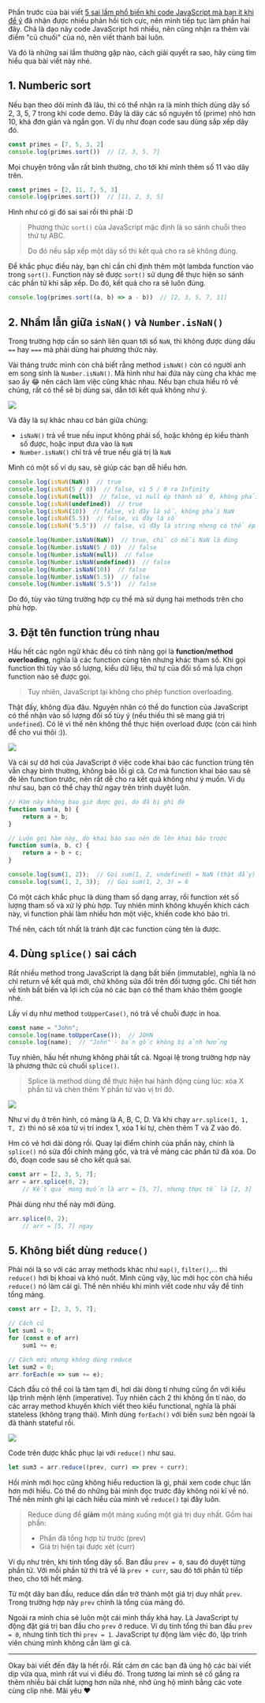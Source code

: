 Phần trước của bài viết [5 sai lầm phổ biến khi code JavaScript mà bạn ít khi để ý](https://viblo.asia/p/5-sai-lam-pho-bien-khi-code-javascript-ma-ban-it-khi-de-y-ByEZkoWWZQ0) đã nhận được nhiều phản hồi tích cực, nên mình tiếp tục làm phần hai đây. Chả là dạo này code JavaScript hơi nhiều, nên cũng nhận ra thêm vài điểm "củ chuối" của nó, nên viết thành bài luôn.

Và đó là những sai lầm thường gặp nào, cách giải quyết ra sao, hãy cùng tìm hiểu qua bài viết này nhé.

## 1. Numberic sort

Nếu bạn theo dõi mình đã lâu, thì có thể nhận ra là mình thích dùng dãy số 2, 3, 5, 7 trong khi code demo. Đây là dãy các số nguyên tố (prime) nhỏ hơn 10, khá đơn giản và ngắn gọn. Ví dụ như đoạn code sau dùng sắp xếp dãy đó.

```js
const primes = [7, 5, 3, 2]
console.log(primes.sort())  // [2, 3, 5, 7]
```

Mọi chuyện trông vẫn rất bình thường, cho tới khi mình thêm số 11 vào dãy trên.

```js
const primes = [2, 11, 7, 5, 3]
console.log(primes.sort())  // [11, 2, 3, 5]
```

Hình như có gì đó sai sai rồi thì phải :D

> Phương thức `sort()` của JavaScript mặc định là so sánh chuỗi theo thứ tự ABC.
> 
> Do đó nếu sắp xếp một dãy số thì kết quả cho ra sẽ không đúng.

Để khắc phục điều này, bạn chỉ cần chỉ định thêm một lambda function vào trong `sort()`. Function này sẽ được `sort()` sử dụng để thực hiện so sánh các phần tử khi sắp xếp. Do đó, kết quả cho ra sẽ luôn đúng.

```js
console.log(primes.sort((a, b) => a - b))  // [2, 3, 5, 7, 11]
```

## 2. Nhầm lẫn giữa `isNaN()` và `Number.isNaN()`

Trong trường hợp cần so sánh liên quan tới số `NaN`, thì không được dùng dấu `==` hay `===` mà phải dùng hai phương thức này.

Vài tháng trước mình còn chả biết rằng method `isNaN()` còn có người anh em song sinh là `Number.isNaN()`. Mà hình như hai đứa này cùng cha khác mẹ sao ấy :joy: nên cách làm việc cũng khác nhau. Nếu bạn chưa hiểu rõ về chúng, rất có thể sẽ bị dùng sai, dẫn tới kết quả không như ý.

![](https://images.viblo.asia/6dd22fd6-b6ab-470a-8117-bee3bdc0a37e.png)

Và đây là sự khác nhau cơ bản giữa chúng:

* `isNaN()` trả về true nếu input không phải số, hoặc không ép kiểu thành số được, hoặc input đưa vào là `NaN`
* `Number.isNaN()` chỉ trả về true nếu giá trị là `NaN`

Mình có một số ví dụ sau, sẽ giúp các bạn dễ hiểu hơn.

```js
console.log(isNaN(NaN))  // true
console.log(isNaN(5 / 0))  // false, vì 5 / 0 ra Infinity
console.log(isNaN(null))  // false, vì null ép thành số 0, không phải NaN
console.log(isNaN(undefined))  // true
console.log(isNaN(10))  // false, vì đây là số, không phải NaN
console.log(isNaN(5.5))  // false, vì đây là số
console.log(isNaN('5.5'))  // false, vì đây là string nhưng có thể ép kiểu thành số

console.log(Number.isNaN(NaN))  // true, chỉ có mỗi NaN là đúng
console.log(Number.isNaN(5 / 0))  // false
console.log(Number.isNaN(null))  // false
console.log(Number.isNaN(undefined))  // false
console.log(Number.isNaN(10))  // false
console.log(Number.isNaN(5.5))  // false
console.log(Number.isNaN('5.5'))  // false
```

Do đó, tùy vào từng trường hợp cụ thể mà sử dụng hai methods trên cho phù hợp.

## 3.  Đặt tên function trùng nhau

Hầu hết các ngôn ngữ khác đều có tính năng gọi là **function/method overloading**, nghĩa là các function cùng tên nhưng khác tham số. Khi gọi function thì tùy vào số lượng, kiểu dữ liệu, thứ tự của đối số mà lựa chọn function nào sẽ được gọi.

> Tuy nhiên, JavaScript lại không cho phép function overloading.

Thật đấy, không đùa đâu. Nguyên nhân có thể do function của JavaScript có thể nhận vào số lượng đối số tùy ý (nếu thiếu thì sẽ mang giá trị `undefined`). Có lẽ vì thế nên không thể thực hiện overload được (còn cái hình để cho vui thôi :)).

![](https://images.viblo.asia/7a5efd6c-1624-4478-9626-ddd8dae6fceb.gif)

Và cái sự dở hơi của JavaScript ở việc code khai báo các function trùng tên vẫn chạy bình thường, không báo lỗi gì cả. Cơ mà function khai báo sau sẽ đè lên function trước, nên rất dễ cho ra kết quả không như ý muốn. Ví dụ như sau, bạn có thể chạy thử ngay trên trình duyệt luôn.

```js
// Hàm này không bao giờ được gọi, do đã bị ghi đè
function sum(a, b) {
    return a + b;
}

// Luôn gọi hàm này, do khai báo sau nên đè lên khai báo trước
function sum(a, b, c) {
    return a + b + c;
}

console.log(sum(1, 2));  // Gọi sum(1, 2, undefined) = NaN (thật đấy)
console.log(sum(1, 2, 3));  // Gọi sum(1, 2, 3) = 6
```

Có một cách khắc phục là dùng tham số dạng array, rồi function xét số lượng tham số và xử lý phù hợp. Tuy nhiên mình không khuyến khích cách này, vì function phải làm nhiều hơn một việc, khiến code khó bảo trì.

Thế nên, cách tốt nhất là tránh đặt các function cùng tên là được.

## 4. Dùng `splice()` sai cách

Rất nhiều method trong JavaScript là dạng bất biến (immutable), nghĩa là nó chỉ return về kết quả mới, chứ không sửa đổi trên đối tượng gốc. Chi tiết hơn về tính bất biến và lợi ích của nó các bạn có thể tham khảo thêm google nhé.

Lấy ví dụ như method `toUpperCase()`, nó trả về chuỗi được in hoa.

```js
const name = "John";
console.log(name.toUpperCase());  // JOHN
console.log(name);  // "John" - bản gốc không bị ảnh hưởng
```

Tuy nhiên, hầu hết nhưng không phải tất cả. Ngoại lệ trong trường hợp này là phương thức củ chuối `splice()`.

> Splice là method dùng để thực hiện hai hành động cùng lúc: xóa X phần tử và chèn thêm Y phần tử vào vị trí đó.

![](https://images.viblo.asia/631eab26-f4ae-411d-b705-6af038058c98.jpg)

Như ví dụ ở trên hình, có mảng là A, B, C, D. Và khi chạy `arr.splice(1, 1, T, Z)` thì nó sẽ xóa từ vị trí index 1, xóa 1 kí tự, chèn thêm T và Z vào đó.

Hm có vẻ hơi dài dòng rồi. Quay lại điểm chính của phần này, chính là `splice()` nó sửa đổi chính mảng gốc, và trả về mảng các phần tử đã xóa. Do đó, đoạn code sau sẽ cho kết quả sai.

```js
const arr = [2, 3, 5, 7];
arr = arr.splice(0, 2);
    // Kết quả mong muốn là arr = [5, 7], nhưng thực tế là [2, 3]
```

Phải dùng như thế này mới đúng.

```js
arr.splice(0, 2);
    // arr = [5, 7] ngay
```

## 5. Không biết dùng `reduce()`

Phải nói là so với các array methods khác như `map()`, `filter()`,... thì `reduce()` hơi bị khoai và khó nuốt. Mình cũng vậy, lúc mới học còn chả hiểu `reduce()` nó làm cái gì. Thế nên nhiều khi mình viết code như vầy để tính tổng mảng.

```js
const arr = [2, 3, 5, 7];

// Cách cũ
let sum1 = 0;
for (const e of arr)
    sum1 += e;

// Cách mới nhưng không dùng reduce
let sum2 = 0;
arr.forEach(e => sum += e);
```

Cách đầu có thể coi là tàm tạm đi, hơi dài dòng tí nhưng cũng ổn với kiểu lập trình mệnh lệnh (imperative). Tuy nhiên cách 2 thì không ổn tí nào, do các array method khuyến khích viết theo kiểu functional, nghĩa là phải stateless (không trạng thái). Mình dùng `forEach()` với biến `sum2` bên ngoài là đã thành stateful rồi.

![](https://images.viblo.asia/1fa17bed-1690-452e-87d9-efe4a3d44c8e.png)

Code trên được khắc phục lại với `reduce()` như sau.

```js
let sum3 = arr.reduce((prev, curr) => prev + curr);
```

Hồi mình mới học cũng không hiểu reduction là gì, phải xem code chục lần hơn mới hiểu. Có thể do những bài mình đọc trước đây không nói kĩ về nó. Thế nên mình ghi lại cách hiểu của mình về `reduce()` tại đây luôn.

> Reduce dùng để **giảm** một mảng xuống một giá trị duy nhất. Gồm hai phần:
> * Phần đã tổng hợp từ trước (prev)
> * Giá trị hiện tại được xét (curr)

Ví dụ như trên, khi tính tổng dãy số. Ban đầu `prev = 0`, sau đó duyệt từng phần tử. Với mỗi phần tử thì trả về là `prev + curr`, sau đó tới phần tử tiếp theo, cho tới hết mảng.

Từ một dãy ban đầu, reduce dần dần trở thành một giá trị duy nhất `prev`. Trong trường hợp này `prev` chính là tổng của mảng đó.

Ngoài ra mình chia sẻ luôn một cái mình thấy khá hay. Là JavaScript tự động đặt giá trị ban đầu cho `prev` ở reduce. Ví dụ tính tổng thì ban đầu `prev = 0`, nhưng tính tích thì `prev = 1`. JavaScript tự động làm việc đó, lập trình viên chúng mình không cần làm gì cả.

---

Okay bài viết đến đây là hết rồi. Rất cảm ơn các bạn đã ủng hộ các bài viết dịp vừa qua, mình rất vui vì điều đó. Trong tương lai mình sẽ cố gắng ra thêm nhiều bài chất lượng hơn nữa nhé, nhớ ủng hộ mình bằng các vote cùng clip nhé. Mãi yêu :heart: